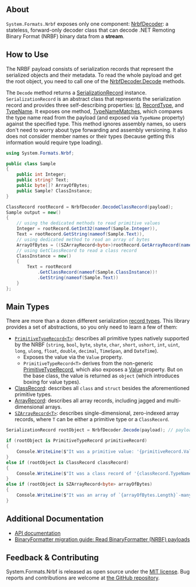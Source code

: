 ## About

<!-- A description of the package and where one can find more documentation -->

`System.Formats.Nrbf` exposes only one component: [NrbfDecoder](https://learn.microsoft.com/dotnet/api/system.formats.nrbf.nrbfdecoder): a stateless, forward-only decoder class that can decode .NET Remoting Binary Format (NRBF) binary data from a **stream**.

## How to Use

The NRBF payload consists of serialization records that represent the serialized objects and their metadata. To read the whole payload and get the root object, you need to call one of the [NrbfDecoder.Decode](https://learn.microsoft.com/dotnet/api/system.formats.nrbf.nrbfdecoder.decode) methods.

The `Decode` method returns a [SerializationRecord](https://learn.microsoft.com/dotnet/api/system.formats.nrbf.serializationrecord) instance. `SerializationRecord` is an abstract class that represents the serialization record and provides three self-describing properties: [Id](https://learn.microsoft.com/dotnet/api/system.formats.nrbf.serializationrecord.id), [RecordType](https://learn.microsoft.com/dotnet/api/system.formats.nrbf.serializationrecord.recordtype), and [TypeName](https://learn.microsoft.com/dotnet/api/system.formats.nrbf.serializationrecord.typename). It exposes one method, [TypeNameMatches](https://learn.microsoft.com/dotnet/api/system.formats.nrbf.serializationrecord.typenamematches), which compares the type name read from the payload (and exposed via `TypeName` property) against the specified type. This method ignores assembly names, so users don't need to worry about type forwarding and assembly versioning. It also does not consider member names or their types (because getting this information would require type loading).

```csharp
using System.Formats.Nrbf;

public class Sample
{
    public int Integer;
    public string? Text;
    public byte[]? ArrayOfBytes;
    public Sample? ClassInstance;
}

ClassRecord rootRecord = NrbfDecoder.DecodeClassRecord(payload);
Sample output = new()
{
    // using the dedicated methods to read primitive values
    Integer = rootRecord.GetInt32(nameof(Sample.Integer)),
    Text = rootRecord.GetString(nameof(Sample.Text)),
    // using dedicated method to read an array of bytes
    ArrayOfBytes = ((SZArrayRecord<byte>)rootRecord.GetArrayRecord(nameof(Sample.ArrayOfBytes))).GetArray(),
    // using GetClassRecord to read a class record
    ClassInstance = new()
    {
        Text = rootRecord
            .GetClassRecord(nameof(Sample.ClassInstance))!
            .GetString(nameof(Sample.Text))
    }
};
```

## Main Types

<!-- The main types provided in this library -->

There are more than a dozen different serialization [record types](https://learn.microsoft.com/openspecs/windows_protocols/ms-nrbf). This library provides a set of abstractions, so you only need to learn a few of them:

- [`PrimitiveTypeRecord<T>`](https://learn.microsoft.com/dotnet/api/system.formats.nrbf.primitivetyperecord-1): describes all primitive types natively supported by the NRBF (`string`, `bool`, `byte`, `sbyte`, `char`, `short`, `ushort`, `int`, `uint`, `long`, `ulong`, `float`, `double`, `decimal`, `TimeSpan`, and `DateTime`).
  - Exposes the value via the `Value` property.
  - `PrimitiveTypeRecord<T>` derives from the non-generic [PrimitiveTypeRecord](https://learn.microsoft.com/dotnet/api/system.formats.nrbf.primitivetyperecord), which also exposes a [Value](https://learn.microsoft.com/dotnet/api/system.formats.nrbf.primitivetyperecord.value) property. But on the base class, the value is returned as `object` (which introduces boxing for value types).
- [ClassRecord](https://learn.microsoft.com/dotnet/api/system.formats.nrbf.classrecord): describes all `class` and `struct` besides the aforementioned  primitive types.
- [ArrayRecord](https://learn.microsoft.com/dotnet/api/system.formats.nrbf.arrayrecord): describes all array records, including jagged and multi-dimensional arrays.
- [`SZArrayRecord<T>`](https://learn.microsoft.com/dotnet/api/system.formats.nrbf.szarrayrecord-1): describes single-dimensional, zero-indexed array records, where `T` can be either a primitive type or a `ClassRecord`.

```csharp
SerializationRecord rootObject = NrbfDecoder.Decode(payload); // payload is a Stream

if (rootObject is PrimitiveTypeRecord primitiveRecord)
{
    Console.WriteLine($"It was a primitive value: '{primitiveRecord.Value}'");
}
else if (rootObject is ClassRecord classRecord)
{
    Console.WriteLine($"It was a class record of '{classRecord.TypeName.AssemblyQualifiedName}' type name.");
}
else if (rootObject is SZArrayRecord<byte> arrayOfBytes)
{
    Console.WriteLine($"It was an array of `{arrayOfBytes.Length}`-many bytes.");
}
```

## Additional Documentation

<!-- Links to further documentation. Remove conceptual documentation if not available for the library. -->

* [API documentation](https://learn.microsoft.com/dotnet/api/system.formats.nrbf)
* [BinaryFormatter migration guide: Read BinaryFormatter (NRBF) payloads](https://learn.microsoft.com/dotnet/standard/serialization/binaryformatter-migration-guide/read-nrbf-payloads)

## Feedback & Contributing

<!-- How to provide feedback on this package and contribute to it -->

System.Formats.Nrbf is released as open source under the [MIT license](https://licenses.nuget.org/MIT). Bug reports and contributions are welcome at [the GitHub repository](https://github.com/dotnet/runtime).
